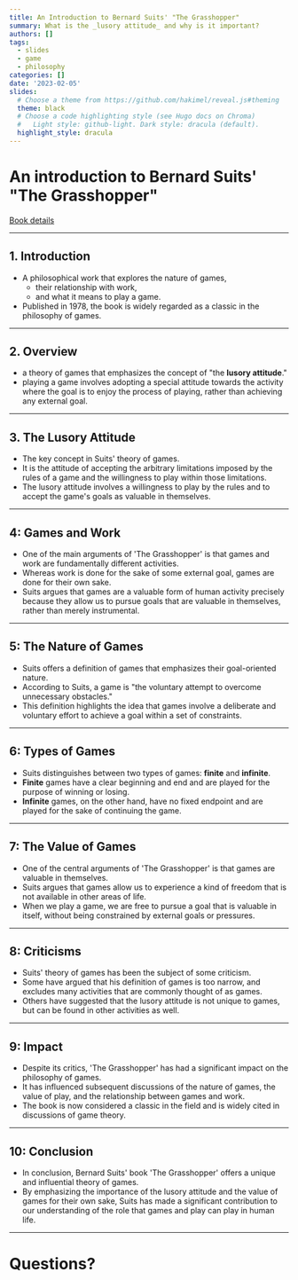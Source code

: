 ```yaml
---
title: An Introduction to Bernard Suits' "The Grasshopper"
summary: What is the _lusory attitude_ and why is it important?
authors: []
tags: 
  - slides
  - game
  - philosophy
categories: []
date: '2023-02-05'
slides:
  # Choose a theme from https://github.com/hakimel/reveal.js#theming
  theme: black
  # Choose a code highlighting style (see Hugo docs on Chroma)
  #   Light style: github-light. Dark style: dracula (default).
  highlight_style: dracula
---
```


# An introduction to Bernard Suits' "The Grasshopper"

[Book details](https://www.goodreads.com/book/show/803547.The_Grasshopper)

---

## 1. Introduction

- A philosophical work that explores the nature of games, 
  - their relationship with work, 
  - and what it means to play a game. 
- Published in 1978, the book is widely regarded as a classic in the philosophy of games.

---

## 2. Overview

- a theory of games that emphasizes the concept of "the **lusory attitude**." 
- playing a game involves adopting a special attitude towards the activity where the goal is to enjoy the process of playing, rather than achieving any external goal.

---

## 3. The Lusory Attitude

- The key concept in Suits' theory of games. 
- It is the attitude of accepting the arbitrary limitations imposed by the rules of a game and the willingness to play within those limitations. 
- The lusory attitude involves a willingness to play by the rules and to accept the game's goals as valuable in themselves.

---

## 4: Games and Work
- One of the main arguments of 'The Grasshopper' is that games and work are fundamentally different activities. 
- Whereas work is done for the sake of some external goal, games are done for their own sake. 
- Suits argues that games are a valuable form of human activity precisely because they allow us to pursue goals that are valuable in themselves, rather than merely instrumental.

--- 

## 5: The Nature of Games
- Suits offers a definition of games that emphasizes their goal-oriented nature. 
- According to Suits, a game is "the voluntary attempt to overcome unnecessary obstacles." 
- This definition highlights the idea that games involve a deliberate and voluntary effort to achieve a goal within a set of constraints.

---

## 6: Types of Games
- Suits distinguishes between two types of games: **finite** and **infinite**. 
- **Finite** games have a clear beginning and end and are played for the purpose of winning or losing. 
- **Infinite** games, on the other hand, have no fixed endpoint and are played for the sake of continuing the game.

---

## 7: The Value of Games
- One of the central arguments of 'The Grasshopper' is that games are valuable in themselves. 
- Suits argues that games allow us to experience a kind of freedom that is not available in other areas of life. 
- When we play a game, we are free to pursue a goal that is valuable in itself, without being constrained by external goals or pressures.

---

## 8: Criticisms
- Suits' theory of games has been the subject of some criticism. 
- Some have argued that his definition of games is too narrow, and excludes many activities that are commonly thought of as games. 
- Others have suggested that the lusory attitude is not unique to games, but can be found in other activities as well.

---

## 9: Impact
- Despite its critics, 'The Grasshopper' has had a significant impact on the philosophy of games. 
- It has influenced subsequent discussions of the nature of games, the value of play, and the relationship between games and work. 
- The book is now considered a classic in the field and is widely cited in discussions of game theory.

---

## 10: Conclusion
- In conclusion, Bernard Suits' book 'The Grasshopper' offers a unique and influential theory of games. 
- By emphasizing the importance of the lusory attitude and the value of games for their own sake, Suits has made a significant contribution to our understanding of the role that games and play can play in human life.

--- 

# Questions?